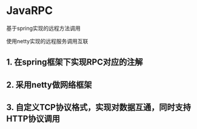 # JavaRPC
基于spring实现的远程方法调用

使用netty实现的远程服务调用互联
## 1. 在spring框架下实现RPC对应的注解
## 2. 采用netty做网络框架
## 3. 自定义TCP协议格式，实现对数据互通，同时支持HTTP协议调用

